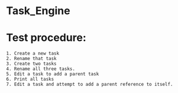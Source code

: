 # Task_Engine
# Test procedure:
    1. Create a new task
    2. Rename that task
    3. Create two tasks
    4. Rename all three tasks.
    5. Edit a task to add a parent task
    6. Print all tasks
    7. Edit a task and attempt to add a parent reference to itself.
